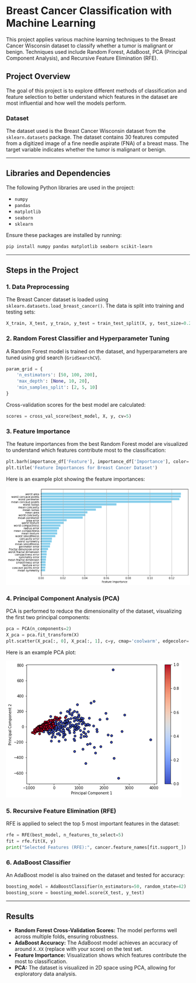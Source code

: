 # Breast Cancer Classification with Machine Learning

This project applies various machine learning techniques to the Breast Cancer Wisconsin dataset to classify whether a tumor is malignant or benign. Techniques used include Random Forest, AdaBoost, PCA (Principal Component Analysis), and Recursive Feature Elimination (RFE).

## Project Overview

The goal of this project is to explore different methods of classification and feature selection to better understand which features in the dataset are most influential and how well the models perform.

### Dataset

The dataset used is the Breast Cancer Wisconsin dataset from the `sklearn.datasets` package. The dataset contains 30 features computed from a digitized image of a fine needle aspirate (FNA) of a breast mass. The target variable indicates whether the tumor is malignant or benign.

---

## Libraries and Dependencies

The following Python libraries are used in the project:

- `numpy`
- `pandas`
- `matplotlib`
- `seaborn`
- `sklearn`

Ensure these packages are installed by running:

```bash
pip install numpy pandas matplotlib seaborn scikit-learn
```

---

## Steps in the Project

### 1. Data Preprocessing

The Breast Cancer dataset is loaded using `sklearn.datasets.load_breast_cancer()`. The data is split into training and testing sets:

```python
X_train, X_test, y_train, y_test = train_test_split(X, y, test_size=0.2, random_state=42)
```

### 2. Random Forest Classifier and Hyperparameter Tuning

A Random Forest model is trained on the dataset, and hyperparameters are tuned using grid search (`GridSearchCV`).

```python
param_grid = {
    'n_estimators': [50, 100, 200],
    'max_depth': [None, 10, 20],
    'min_samples_split': [2, 5, 10]
}
```

Cross-validation scores for the best model are calculated:

```python
scores = cross_val_score(best_model, X, y, cv=5)
```

### 3. Feature Importance

The feature importances from the best Random Forest model are visualized to understand which features contribute most to the classification:

```python
plt.barh(importance_df['Feature'], importance_df['Importance'], color='skyblue')
plt.title('Feature Importances for Breast Cancer Dataset')
```

Here is an example plot showing the feature importances:

![Feature Importance](https://github.com/EemanAbbasi/Breast_Cancer_ML/blob/main/feature_Breast.png)

### 4. Principal Component Analysis (PCA)

PCA is performed to reduce the dimensionality of the dataset, visualizing the first two principal components:

```python
pca = PCA(n_components=2)
X_pca = pca.fit_transform(X)
plt.scatter(X_pca[:, 0], X_pca[:, 1], c=y, cmap='coolwarm', edgecolor='k')
```

Here is an example PCA plot:

![PCA Plot](https://github.com/EemanAbbasi/Breast_Cancer_ML/blob/main/breast_PCA.png)

### 5. Recursive Feature Elimination (RFE)

RFE is applied to select the top 5 most important features in the dataset:

```python
rfe = RFE(best_model, n_features_to_select=5)
fit = rfe.fit(X, y)
print("Selected Features (RFE):", cancer.feature_names[fit.support_])
```

### 6. AdaBoost Classifier

An AdaBoost model is also trained on the dataset and tested for accuracy:

```python
boosting_model = AdaBoostClassifier(n_estimators=50, random_state=42)
boosting_score = boosting_model.score(X_test, y_test)
```

---

## Results

- **Random Forest Cross-Validation Scores:** The model performs well across multiple folds, ensuring robustness.
- **AdaBoost Accuracy:** The AdaBoost model achieves an accuracy of around `X.XX` (replace with your score) on the test set.
- **Feature Importance:** Visualization shows which features contribute the most to classification.
- **PCA:** The dataset is visualized in 2D space using PCA, allowing for exploratory data analysis.
